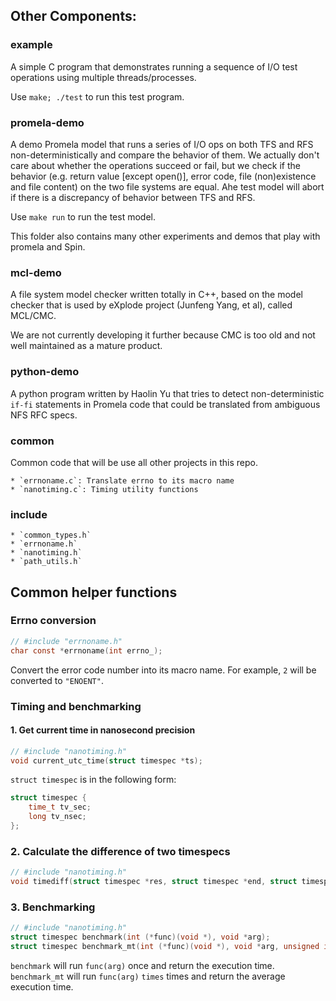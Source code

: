 ## Other Components:

### example

A simple C program that demonstrates running a sequence of I/O test
operations using multiple threads/processes.

Use `make; ./test` to run this test program.

### promela-demo

A demo Promela model that runs a series of I/O ops on both TFS
and RFS non-deterministically and compare the behavior of them. We
actually don't care about whether the operations succeed or fail, but
we check if the behavior (e.g. return value [except open()], error code,
file (non)existence and file content) on the two file systems are equal.
Ahe test model will abort if there is a discrepancy of behavior between
TFS and RFS.

Use `make run` to run the test model.

This folder also contains many other experiments and demos that play
with promela and Spin.

### mcl-demo

A file system model checker written totally in C++, based on the model
checker that is used by eXplode project (Junfeng Yang, et al), called
MCL/CMC.

We are not currently developing it further because CMC is too old and not
well maintained as a mature product.

### python-demo

A python program written by Haolin Yu that tries to detect non-deterministic
`if-fi` statements in Promela code that could be translated from ambiguous
NFS RFC specs.

### common

Common code that will be use all other projects in this repo.

    * `errnoname.c`: Translate errno to its macro name
    * `nanotiming.c`: Timing utility functions

### include

    * `common_types.h`
    * `errnoname.h`
    * `nanotiming.h`
    * `path_utils.h`

## Common helper functions

### Errno conversion

```c
// #include "errnoname.h"
char const *errnoname(int errno_);
```

Convert the error code number into its macro name. For example, `2` will be
converted to `"ENOENT"`.

### Timing and benchmarking

#### 1. Get current time in nanosecond precision

```c
// #include "nanotiming.h"
void current_utc_time(struct timespec *ts);
```

`struct timespec` is in the following form:

```c
struct timespec {
    time_t tv_sec;
    long tv_nsec;
};
```

### 2. Calculate the difference of two timespecs

```c
// #include "nanotiming.h"
void timediff(struct timespec *res, struct timespec *end, struct timespec *start);
```

### 3. Benchmarking

```c
// #include "nanotiming.h"
struct timespec benchmark(int (*func)(void *), void *arg);
struct timespec benchmark_mt(int (*func)(void *), void *arg, unsigned int times);
```

`benchmark` will run `func(arg)` once and return the execution time.
`benchmark_mt` will run `func(arg)` `times` times and return the average
execution time.
